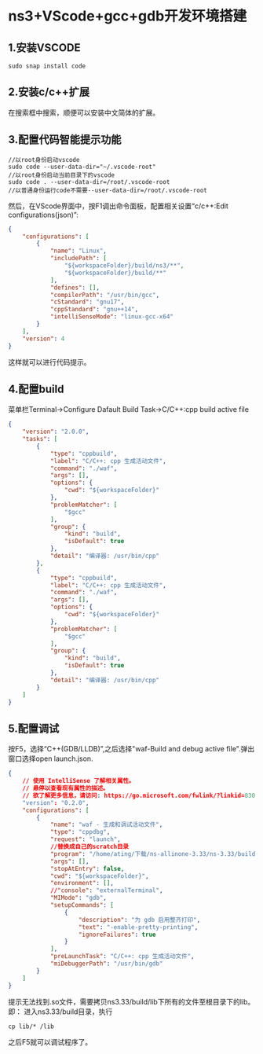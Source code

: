 # ns3+VScode+gcc+gdb开发环境搭建

## 1.安装VSCODE
```
sudo snap install code
```
## 2.安装c/c++扩展
在搜索框中搜索，顺便可以安装中文简体的扩展。
## 3.配置代码智能提示功能
```
//以root身份启动vscode
sudo code --user-data-dir="~/.vscode-root"
//以root身份启动当前目录下的vscode
sudo code . --user-data-dir=/root/.vscode-root
//以普通身份运行code不需要--user-data-dir=/root/.vscode-root
```
然后，在VScode界面中，按F1调出命令面板，配置相关设置“c/c++:Edit configurations(json)”:
```json
{
    "configurations": [
        {
            "name": "Linux",
            "includePath": [
                "${workspaceFolder}/build/ns3/**",
                "${workspaceFolder}/build/**"
            ],
            "defines": [],
            "compilerPath": "/usr/bin/gcc",
            "cStandard": "gnu17",
            "cppStandard": "gnu++14",
            "intelliSenseMode": "linux-gcc-x64"
        }
    ],
    "version": 4
}
```
这样就可以进行代码提示。
## 4.配置build
菜单栏Terminal->Configure Dafault Build Task->C/C++:cpp build active file
```json
{
	"version": "2.0.0",
	"tasks": [
		{
			"type": "cppbuild",
			"label": "C/C++: cpp 生成活动文件",
			"command": "./waf",
			"args": [],
			"options": {
				"cwd": "${workspaceFolder}"
			},
			"problemMatcher": [
				"$gcc"
			],
			"group": {
				"kind": "build",
				"isDefault": true
			},
			"detail": "编译器: /usr/bin/cpp"
		},
		{
			"type": "cppbuild",
			"label": "C/C++: cpp 生成活动文件",
			"command": "./waf",
			"args": [],
			"options": {
				"cwd": "${workspaceFolder}"
			},
			"problemMatcher": [
				"$gcc"
			],
			"group": {
				"kind": "build",
				"isDefault": true
			},
			"detail": "编译器: /usr/bin/cpp"
		}
	]
}
```
## 5.配置调试
按F5，选择“C++(GDB/LLDB)”,之后选择"waf-Build and debug active file".弹出窗口选择open launch.json.
```json
{
    // 使用 IntelliSense 了解相关属性。 
    // 悬停以查看现有属性的描述。
    // 欲了解更多信息，请访问: https://go.microsoft.com/fwlink/?linkid=830387
    "version": "0.2.0",
    "configurations": [
        {
            "name": "waf - 生成和调试活动文件",
            "type": "cppdbg",
            "request": "launch",
            //替换成自己的scratch目录
            "program": "/home/ating/下载/ns-allinone-3.33/ns-3.33/build/scratch/${fileBasenameNoExtension}",
            "args": [],
            "stopAtEntry": false,
            "cwd": "${workspaceFolder}",
            "environment": [],
            //"console": "externalTerminal",
            "MIMode": "gdb",
            "setupCommands": [
                {
                    "description": "为 gdb 启用整齐打印",
                    "text": "-enable-pretty-printing",
                    "ignoreFailures": true
                }
            ],
            "preLaunchTask": "C/C++: cpp 生成活动文件",
            "miDebuggerPath": "/usr/bin/gdb"
        }
    ]
}
```
提示无法找到.so文件，需要拷贝ns3.33/build/lib下所有的文件至根目录下的lib。
即：
进入ns3.33/build目录，执行
```
cp lib/* /lib
```
之后F5就可以调试程序了。

